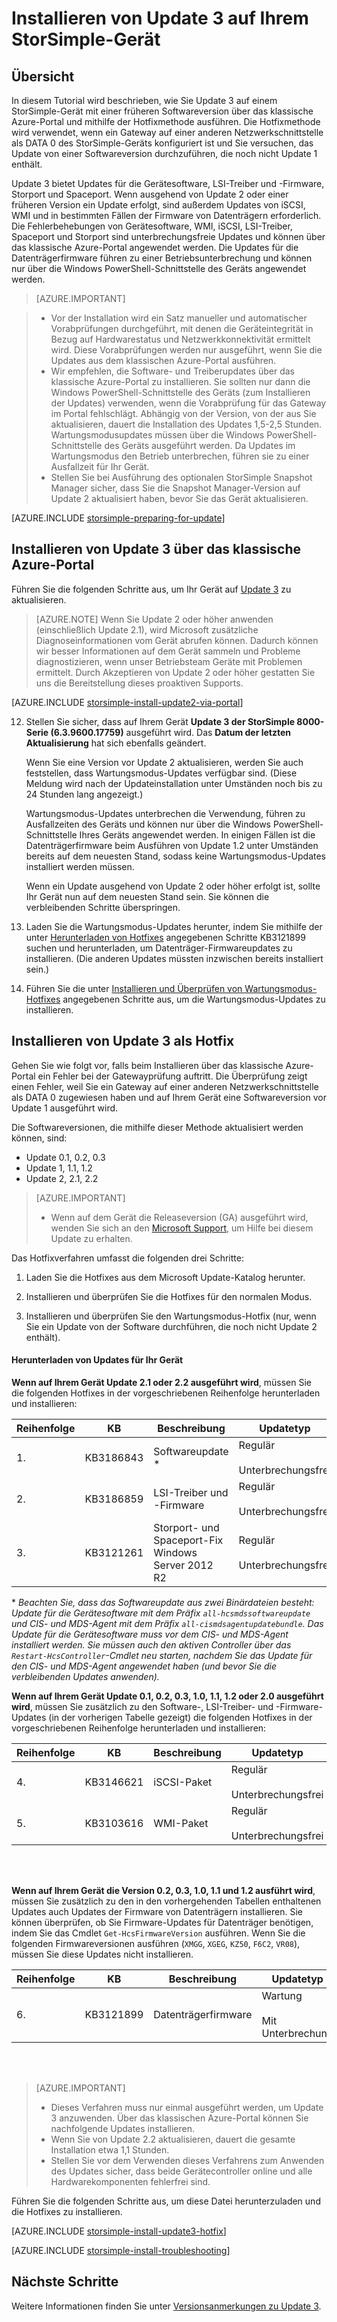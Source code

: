 <properties
   pageTitle="Installieren von Update 3 auf dem StorSimple-Gerät | Microsoft Azure"
   description="Erfahren Sie, wie Sie Update 3 für die StorSimple 8000-Serie auf Ihrem StorSimple-Gerät der 8000-Serie installieren."
   services="storsimple"
   documentationCenter="NA"
   authors="alkohli"
   manager="carmonm"
   editor="" />
<tags
   ms.service="storsimple"
   ms.devlang="NA"
   ms.topic="article"
   ms.tgt_pltfrm="NA"
   ms.workload="TBD"
   ms.date="09/21/2016"
   ms.author="alkohli" />

# Installieren von Update 3 auf Ihrem StorSimple-Gerät

## Übersicht

In diesem Tutorial wird beschrieben, wie Sie Update 3 auf einem StorSimple-Gerät mit einer früheren Softwareversion über das klassische Azure-Portal und mithilfe der Hotfixmethode ausführen. Die Hotfixmethode wird verwendet, wenn ein Gateway auf einer anderen Netzwerkschnittstelle als DATA 0 des StorSimple-Geräts konfiguriert ist und Sie versuchen, das Update von einer Softwareversion durchzuführen, die noch nicht Update 1 enthält.

Update 3 bietet Updates für die Gerätesoftware, LSI-Treiber und -Firmware, Storport und Spaceport. Wenn ausgehend von Update 2 oder einer früheren Version ein Update erfolgt, sind außerdem Updates von iSCSI, WMI und in bestimmten Fällen der Firmware von Datenträgern erforderlich. Die Fehlerbehebungen von Gerätesoftware, WMI, iSCSI, LSI-Treiber, Spaceport und Storport sind unterbrechungsfreie Updates und können über das klassische Azure-Portal angewendet werden. Die Updates für die Datenträgerfirmware führen zu einer Betriebsunterbrechung und können nur über die Windows PowerShell-Schnittstelle des Geräts angewendet werden.

> [AZURE.IMPORTANT]

> - Vor der Installation wird ein Satz manueller und automatischer Vorabprüfungen durchgeführt, mit denen die Geräteintegrität in Bezug auf Hardwarestatus und Netzwerkkonnektivität ermittelt wird. Diese Vorabprüfungen werden nur ausgeführt, wenn Sie die Updates aus dem klassischen Azure-Portal ausführen.
> - Wir empfehlen, die Software- und Treiberupdates über das klassische Azure-Portal zu installieren. Sie sollten nur dann die Windows PowerShell-Schnittstelle des Geräts (zum Installieren der Updates) verwenden, wenn die Vorabprüfung für das Gateway im Portal fehlschlägt. Abhängig von der Version, von der aus Sie aktualisieren, dauert die Installation des Updates 1,5-2,5 Stunden. Wartungsmodusupdates müssen über die Windows PowerShell-Schnittstelle des Geräts ausgeführt werden. Da Updates im Wartungsmodus den Betrieb unterbrechen, führen sie zu einer Ausfallzeit für Ihr Gerät.
> - Stellen Sie bei Ausführung des optionalen StorSimple Snapshot Manager sicher, dass Sie die Snapshot Manager-Version auf Update 2 aktualisiert haben, bevor Sie das Gerät aktualisieren.

[AZURE.INCLUDE [storsimple-preparing-for-update](../../includes/storsimple-preparing-for-updates.md)]

## Installieren von Update 3 über das klassische Azure-Portal

Führen Sie die folgenden Schritte aus, um Ihr Gerät auf [Update 3](storsimple-update3-release-notes.md) zu aktualisieren.


> [AZURE.NOTE]
Wenn Sie Update 2 oder höher anwenden (einschließlich Update 2.1), wird Microsoft zusätzliche Diagnoseinformationen vom Gerät abrufen können. Dadurch können wir besser Informationen auf dem Gerät sammeln und Probleme diagnostizieren, wenn unser Betriebsteam Geräte mit Problemen ermittelt. Durch Akzeptieren von Update 2 oder höher gestatten Sie uns die Bereitstellung dieses proaktiven Supports.

[AZURE.INCLUDE [storsimple-install-update2-via-portal](../../includes/storsimple-install-update2-via-portal.md)]

12. Stellen Sie sicher, dass auf Ihrem Gerät **Update 3 der StorSimple 8000-Serie (6.3.9600.17759)** ausgeführt wird. Das **Datum der letzten Aktualisierung** hat sich ebenfalls geändert.

	Wenn Sie eine Version vor Update 2 aktualisieren, werden Sie auch feststellen, dass Wartungsmodus-Updates verfügbar sind. (Diese Meldung wird nach der Updateinstallation unter Umständen noch bis zu 24 Stunden lang angezeigt.)

    Wartungsmodus-Updates unterbrechen die Verwendung, führen zu Ausfallzeiten des Geräts und können nur über die Windows PowerShell-Schnittstelle Ihres Geräts angewendet werden. In einigen Fällen ist die Datenträgerfirmware beim Ausführen von Update 1.2 unter Umständen bereits auf dem neuesten Stand, sodass keine Wartungsmodus-Updates installiert werden müssen.

	Wenn ein Update ausgehend von Update 2 oder höher erfolgt ist, sollte Ihr Gerät nun auf dem neuesten Stand sein. Sie können die verbleibenden Schritte überspringen.

13. Laden Sie die Wartungsmodus-Updates herunter, indem Sie mithilfe der unter [Herunterladen von Hotfixes](#to-download-hotfixes) angegebenen Schritte KB3121899 suchen und herunterladen, um Datenträger-Firmwareupdates zu installieren. (Die anderen Updates müssten inzwischen bereits installiert sein.)

13. Führen Sie die unter [Installieren und Überprüfen von Wartungsmodus-Hotfixes](#to-install-and-verify-maintenance-mode-hotfixes) angegebenen Schritte aus, um die Wartungsmodus-Updates zu installieren.

  

## Installieren von Update 3 als Hotfix

Gehen Sie wie folgt vor, falls beim Installieren über das klassische Azure-Portal ein Fehler bei der Gatewayprüfung auftritt. Die Überprüfung zeigt einen Fehler, weil Sie ein Gateway auf einer anderen Netzwerkschnittstelle als DATA 0 zugewiesen haben und auf Ihrem Gerät eine Softwareversion vor Update 1 ausgeführt wird.

Die Softwareversionen, die mithilfe dieser Methode aktualisiert werden können, sind:

- Update 0.1, 0.2, 0.3
- Update 1, 1.1, 1.2
- Update 2, 2.1, 2.2

> [AZURE.IMPORTANT]
>
> - Wenn auf dem Gerät die Releaseversion (GA) ausgeführt wird, wenden Sie sich an den [Microsoft Support](storsimple-contact-microsoft-support.md), um Hilfe bei diesem Update zu erhalten.

Das Hotfixverfahren umfasst die folgenden drei Schritte:

1.  Laden Sie die Hotfixes aus dem Microsoft Update-Katalog herunter.

2.  Installieren und überprüfen Sie die Hotfixes für den normalen Modus.

3.  Installieren und überprüfen Sie den Wartungsmodus-Hotfix (nur, wenn Sie ein Update von der Software durchführen, die noch nicht Update 2 enthält).


#### Herunterladen von Updates für Ihr Gerät

**Wenn auf Ihrem Gerät Update 2.1 oder 2.2 ausgeführt wird**, müssen Sie die folgenden Hotfixes in der vorgeschriebenen Reihenfolge herunterladen und installieren:

| Reihenfolge | KB | Beschreibung | Updatetyp | Installationszeit |
|--------|-----------|-------------------------|------------- |-------------|
| 1\. | KB3186843 | Softwareupdate &#42; | Regulär <br></br>Unterbrechungsfrei | ~ 45 Min. |
| 2\. | KB3186859 | LSI-Treiber und -Firmware | Regulär <br></br>Unterbrechungsfrei | ~ 20 Min. |
| 3\. | KB3121261 | Storport- und Spaceport-Fix </br> Windows Server 2012 R2 | Regulär <br></br>Unterbrechungsfrei | ~ 20 Min. |

&#42; *Beachten Sie, dass das Softwareupdate aus zwei Binärdateien besteht: Update für die Gerätesoftware mit dem Präfix `all-hcsmdssoftwareupdate` und CIS- und MDS-Agent mit dem Präfix `all-cismdsagentupdatebundle`. Das Update für die Gerätesoftware muss vor dem CIS- und MDS-Agent installiert werden. Sie müssen auch den aktiven Controller über das `Restart-HcsController`-Cmdlet neu starten, nachdem Sie das Update für den CIS- und MDS-Agent angewendet haben (und bevor Sie die verbleibenden Updates anwenden).*


**Wenn auf Ihrem Gerät Update 0.1, 0.2, 0.3, 1.0, 1.1, 1.2 oder 2.0 ausgeführt wird**, müssen Sie zusätzlich zu den Software-, LSI-Treiber- und -Firmware-Updates (in der vorherigen Tabelle gezeigt) die folgenden Hotfixes in der vorgeschriebenen Reihenfolge herunterladen und installieren:

| Reihenfolge | KB | Beschreibung | Updatetyp | Installationszeit |
|--------|-----------|-------------------------|------------- |-------------|
| 4\. | KB3146621 | iSCSI-Paket | Regulär <br></br>Unterbrechungsfrei | ~ 20 Min. |
| 5\. | KB3103616 | WMI-Paket | Regulär <br></br>Unterbrechungsfrei | ~ 12 Min. |


<br></br>

**Wenn auf Ihrem Gerät die Version 0.2, 0.3, 1.0, 1.1 und 1.2 ausführt wird**, müssen Sie zusätzlich zu den in den vorhergehenden Tabellen enthaltenen Updates auch Updates der Firmware von Datenträgern installieren. Sie können überprüfen, ob Sie Firmware-Updates für Datenträger benötigen, indem Sie das Cmdlet `Get-HcsFirmwareVersion` ausführen. Wenn Sie die folgenden Firmwareversionen ausführen (`XMGG`, `XGEG`, `KZ50`, `F6C2`, `VR08`), müssen Sie diese Updates nicht installieren.


| Reihenfolge | KB | Beschreibung | Updatetyp | Installationszeit |
|--------|-----------|-------------------------|------------- |-------------|
| 6\. | KB3121899 | Datenträgerfirmware | Wartung <br></br>Mit Unterbrechung | ~ 30 Min. |
 
<br></br>

> [AZURE.IMPORTANT]
>
> - Dieses Verfahren muss nur einmal ausgeführt werden, um Update 3 anzuwenden. Über das klassischen Azure-Portal können Sie nachfolgende Updates installieren.
> - Wenn Sie von Update 2.2 aktualisieren, dauert die gesamte Installation etwa 1,1 Stunden.
> - Stellen Sie vor dem Verwenden dieses Verfahrens zum Anwenden des Updates sicher, dass beide Gerätecontroller online und alle Hardwarekomponenten fehlerfrei sind.

Führen Sie die folgenden Schritte aus, um diese Datei herunterzuladen und die Hotfixes zu installieren.

[AZURE.INCLUDE [storsimple-install-update3-hotfix](../../includes/storsimple-install-update3-hotfix.md)]

[AZURE.INCLUDE [storsimple-install-troubleshooting](../../includes/storsimple-install-troubleshooting.md)]

## Nächste Schritte

Weitere Informationen finden Sie unter [Versionsanmerkungen zu Update 3](storsimple-update3-release-notes.md).

<!---HONumber=AcomDC_0921_2016-->